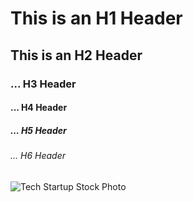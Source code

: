 # This is an H1 Header
## This is an H2 Header
### ... H3 Header
#### ... H4 Header
##### ... H5 Header
###### ... H6 Header

![Tech Startup Stock Photo](https://www.coworkingcafe.com/blog/wp-content/uploads/sites/79/2023/12/tech-startups.jpg)
